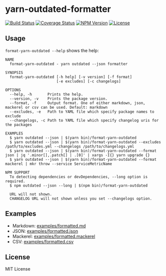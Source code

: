 yarn-outdated-formatter
=======================

[![Build Status](https://img.shields.io/github/workflow/status/masawada/yarn-outdated-formatter/test/master)](https://github.com/masawada/yarn-outdated-formatter/actions?query=workflow%3Atest+branch%3Amaster)
[![Coverage Status](https://img.shields.io/coveralls/masawada/yarn-outdated-formatter.svg?style=flat-square)](https://coveralls.io/github/masawada/yarn-outdated-formatter?branch=master)
[![NPM Version](https://img.shields.io/npm/v/yarn-outdated-formatter.svg?style=flat-square)](https://www.npmjs.com/package/yarn-outdated-formatter)
[![License](https://img.shields.io/badge/license-MIT-brightgreen.svg?style=flat-square)](https://masawada.mit-license.org/)

## Usage

`format-yarn-outdated --help` shows the help:

```
NAME
  format-yarn-outdated - yarn outdated --json formatter

SYNOPSIS
  format-yarn-outdated [-h help] [-v version] [-f format]
                       [-e excludes] [-c changelogs]

OPTIONS
  --help, -h       Prints the help.
  --version, -v    Prints the package version.
  --format, -f     Output format. One of either markdown, json, mackerel or csv can be used. Default: markdown
  --excludes, -e   Path to YAML file which specify package names to exclude
  --changelogs, -c Path to YAML file which specify changelog uris for the packages

EXAMPLES
  $ yarn outdated --json | $(yarn bin)/format-yarn-outdated
  $ yarn outdated --json | $(yarn bin)/format-yarn-outdated --excludes /path/to/excludes.yml --changelogs /path/to/changelogs.yml
  $ yarn outdated --json | $(yarn bin)/format-yarn-outdated --format json | jq '.minor[],.patch[] | .[0]' | xargs -I{} yarn upgrade {}
  $ yarn outdated --json | $(yarn bin)/format-yarn-outdated --format mackerel | mkr throw --service ServiceMetricName

NPM SUPPORT
  To detecting dependencies or devDependencies, --long option is required.
  $ npm outdated --json --long | $(npm bin)/format-yarn-outdated

  URL will not shown.
  CHANGELOG URL will not shown unless you set --changelogs option.
```

## Examples

- Markdown: [examples/formatted.md](examples/formatted.md)
- JSON: [examples/formatted.json](examples/formatted.json)
- Mackerel: [examples/formatted.mackerel](examples/formatted.mackerel)
- CSV: [examples/formatted.csv](examples/formatted.csv)

## License

MIT License
